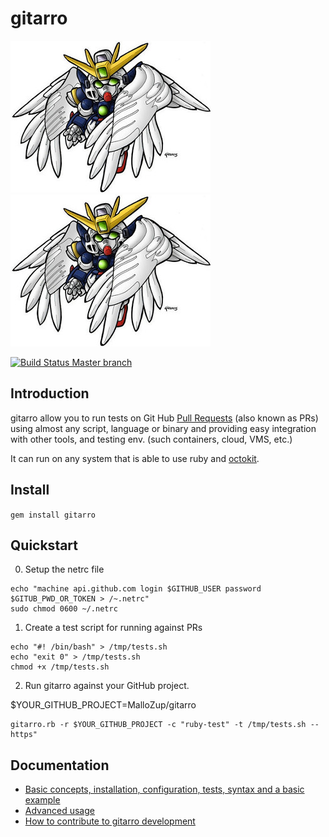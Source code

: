# gitarro

![GUNDAM image](doc/gundam.jpg)
![GUNDAM image](doc/gundam.jpg)

[![Build Status Master branch](https://travis-ci.org/openSUSE/gitarro.svg?branch=master)](https://travis-ci.org/openSUSE/gitarro)

## Introduction

gitarro allow you to run tests on Git Hub [Pull Requests](https://help.github.com/articles/about-pull-requests/) (also known as PRs) using almost any script, language or binary and providing easy integration with other tools, and testing env. (such containers, cloud, VMS, etc.)

It can run on any system that is able to use ruby and [octokit](https://github.com/octokit/octokit.rb).

## Install

``` gem install gitarro ```


## Quickstart


0. Setup the netrc file

```console
echo "machine api.github.com login $GITHUB_USER password $GITUB_PWD_OR_TOKEN > /~.netrc"
sudo chmod 0600 ~/.netrc
```
1. Create a test script for running against PRs
```console
echo "#! /bin/bash" > /tmp/tests.sh
echo "exit 0" > /tmp/tests.sh
chmod +x /tmp/tests.sh
```

2. Run gitarro against your GitHub project.

$YOUR_GITHUB_PROJECT=MalloZup/gitarro 

```console
gitarro.rb -r $YOUR_GITHUB_PROJECT -c "ruby-test" -t /tmp/tests.sh --https"
```

## Documentation

* [Basic concepts, installation, configuration, tests, syntax and a basic example](doc/BASICS.md)
* [Advanced usage](doc/ADVANCED.md)
* [How to contribute to gitarro development](doc/CONTRIBUTING.md)

